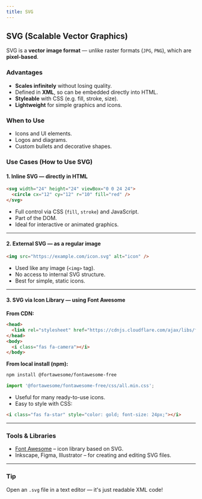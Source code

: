 ```yaml
---
title: SVG
---
```


## SVG (Scalable Vector Graphics)

SVG is a **vector image format** — unlike raster formats (`JPG`, `PNG`), which are **pixel-based**.

### Advantages
- **Scales infinitely** without losing quality.
- Defined in **XML**, so can be embedded directly into HTML.
- **Styleable** with CSS (e.g. fill, stroke, size).
- **Lightweight** for simple graphics and icons.

### When to Use
- Icons and UI elements.
- Logos and diagrams.
- Custom bullets and decorative shapes.

### Use Cases (How to Use SVG)

#### 1. Inline SVG — directly in HTML

```html
<svg width="24" height="24" viewBox="0 0 24 24">
  <circle cx="12" cy="12" r="10" fill="red" />
</svg>
```

- Full control via CSS (`fill`, `stroke`) and JavaScript.
- Part of the DOM.
- Ideal for interactive or animated graphics.

---

#### 2. External SVG — as a regular image

```html
<img src="https://example.com/icon.svg" alt="icon" />
```

- Used like any image (`<img>` tag).
- No access to internal SVG structure.
- Best for simple, static icons.

---

#### 3. SVG via Icon Library — using Font Awesome

**From CDN:**

```html
<head>
  <link rel="stylesheet" href="https://cdnjs.cloudflare.com/ajax/libs/font-awesome/6.5.0/css/all.min.css">
</head>
<body>
  <i class="fas fa-camera"></i>
</body>
```

**From local install (npm):**

```bash
npm install @fortawesome/fontawesome-free
```

```js
import '@fortawesome/fontawesome-free/css/all.min.css';
```

- Useful for many ready-to-use icons.
- Easy to style with CSS:

```html
<i class="fas fa-star" style="color: gold; font-size: 24px;"></i>
```

---

### Tools & Libraries
- [Font Awesome](https://fontawesome.com) – icon library based on SVG.
- Inkscape, Figma, Illustrator – for creating and editing SVG files.

---

### Tip
Open an `.svg` file in a text editor — it's just readable XML code!